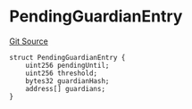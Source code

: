 # PendingGuardianEntry
[Git Source](https://github.com/TrueWallet/contracts/blob/43e94f0622a36448f24323cfe74a0e2604784f80/src/modules/SocialRecoveryModule/ISocialRecoveryModule.sol)


```solidity
struct PendingGuardianEntry {
    uint256 pendingUntil;
    uint256 threshold;
    bytes32 guardianHash;
    address[] guardians;
}
```

